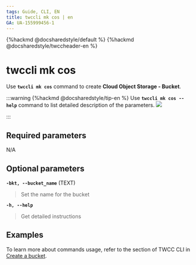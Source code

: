 ```yaml
---
tags: Guide, CLI, EN
title: twccli mk cos | en
GA: UA-155999456-1
---
```


{%hackmd @docsharedstyle/default %}
{%hackmd @docsharedstyle/twccheader-en %}

# twccli mk cos

Use **`twccli mk cos`** command to create **Cloud Object Storage - Bucket**.

:::warning
{%hackmd @docsharedstyle/tip-en %}
Use **`twccli mk cos --help`** command to list detailed description of the parameters. 
![](https://cos.twcc.ai/SYS-MANUAL/uploads/upload_21480c832d4b907a58f75d84f952248e.png)


:::


## Required parameters

N/A


## Optional parameters

**`-bkt, --bucket_name`** (TEXT)
> Set the name for the bucket

**`-h, --help`**
> Get detailed instructions

## Examples

To learn more about commands usage, refer to the section of TWCC CLI in [Create a bucket](https://man.twcc.ai/@twccdocs/doc-cos-main-en/%2F%40twccdocs%2Fguide-cos-create-delete-bucket-en).
